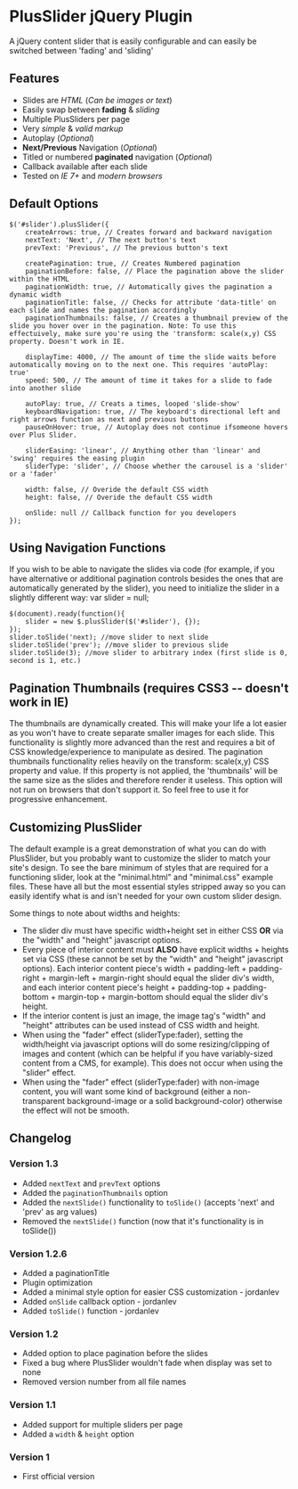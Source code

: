 # PlusSlider jQuery Plugin

A jQuery content slider that is easily configurable and can easily be switched between 'fading' and 'sliding'

## Features
* Slides are _HTML_ (_Can be images or text_)
* Easily swap between **fading** &amp; *sliding*
* Multiple PlusSliders per page
* Very _simple_ &amp; _valid markup_
* Autoplay (_Optional_)
* **Next/Previous** Navigation (_Optional_)
* Titled or numbered **paginated** navigation (_Optional_)
* Callback available after each slide
* Tested on *IE 7+* and *modern browsers*

## Default Options
    $('#slider').plusSlider({
        createArrows: true, // Creates forward and backward navigation
        nextText: 'Next', // The next button's text
        prevText: 'Previous', // The previous button's text

        createPagination: true, // Creates Numbered pagination
        paginationBefore: false, // Place the pagination above the slider within the HTML
        paginationWidth: true, // Automatically gives the pagination a dynamic width
        paginationTitle: false, // Checks for attribute 'data-title' on each slide and names the pagination accordingly
        paginationThumbnails: false, // Creates a thumbnail preview of the slide you hover over in the pagination. Note: To use this effectuively, make sure you're using the 'transform: scale(x,y) CSS property. Doesn't work in IE.

        displayTime: 4000, // The amount of time the slide waits before automatically moving on to the next one. This requires 'autoPlay: true'
        speed: 500, // The amount of time it takes for a slide to fade into another slide

        autoPlay: true, // Creats a times, looped 'slide-show'
        keyboardNavigation: true, // The keyboard's directional left and right arrows function as next and previous buttons
        pauseOnHover: true, // Autoplay does not continue ifsomeone hovers over Plus Slider.

        sliderEasing: 'linear', // Anything other than 'linear' and 'swing' requires the easing plugin
        sliderType: 'slider', // Choose whether the carousel is a 'slider' or a 'fader'

        width: false, // Overide the default CSS width
        height: false, // Overide the default CSS width

        onSlide: null // Callback function for you developers
    });

## Using Navigation Functions

If you wish to be able to navigate the slides via code (for example, if you have alternative or additional pagination controls besides the ones that are automatically generated by the slider), you need to initialize the slider in a slightly different way:
    var slider = null;
    
    $(document).ready(function(){
        slider = new $.plusSlider($('#slider'), {});
    });
    slider.toSlide('next); //move slider to next slide
    slider.toSlide('prev'); //move slider to previous slide
    slider.toSlide(3); //move slider to arbitrary index (first slide is 0, second is 1, etc.)


## Pagination Thumbnails (requires CSS3 -- doesn't work in IE)

The thumbnails are dynamically created. This will make your life a lot easier as you won't have to create separate smaller images for each slide. This functionality is slightly more advanced than the rest and requires a bit of CSS knowledge/experience to manipulate as desired. The pagination thumbnails functionality relies heavily on the transform: scale(x,y) CSS property and value. If this property is not applied, the 'thumbnails' will be the same size as the slides and therefore render it useless. This option will not run on browsers that don't support it. So feel free to use it for progressive enhancement.

## Customizing PlusSlider

The default example is a great demonstration of what you can do with PlusSlider, but you probably want to customize the slider to match your site's design.
To see the bare minimum of styles that are required for a functioning slider, look at the "minimal.html" and "minimal.css" example files. These have all but the most essential styles stripped away so you can easily identify what is and isn't needed for your own custom slider design.

Some things to note about widths and heights:

* The slider div must have specific width+height set in either CSS **OR** via the "width" and "height" javascript options.
* Every piece of interior content must **ALSO** have explicit widths + heights set via CSS (these cannot be set by the "width" and "height" javascript options). Each interior content piece's width + padding-left + padding-right + margin-left + margin-right should equal the slider div's width, and each interior content piece's height + padding-top + padding-bottom + margin-top + margin-bottom should equal the slider div's height.
* If the interior content is just an image, the image tag's "width" and "height" attributes can be used instead of CSS width and height.
* When using the "fader" effect (sliderType:fader), setting the width/height via javascript options will do some resizing/clipping of images and content (which can be helpful if you have variably-sized content from a CMS, for example). This does not occur when using the "slider" effect.
* When using the "fader" effect (sliderType:fader) with non-image content, you will want some kind of background (either a non-transparent background-image or a solid background-color) otherwise the effect will not be smooth.

## Changelog

### Version 1.3
* Added `nextText` and `prevText` options
* Added the `paginationThumbnails` option 
* Added the `nextSlide()` functionality to `toSlide()` (accepts 'next' and 'prev' as arg values)
* Removed the `nextSlide()` function (now that it's functionality is in toSlide())

### Version 1.2.6
* Added a paginationTitle
* Plugin optimization
* Added a minimal style option for easier CSS customization - jordanlev
* Added `onSlide` callback option - jordanlev
* Added `toSlide()` function - jordanlev

### Version 1.2
* Added option to place pagination before the slides
* Fixed a bug where PlusSlider wouldn't fade when display was set to none
* Removed version number from all file names

### Version 1.1
* Added support for multiple sliders per page
* Added a `width` &amp; `height` option

### Version 1
* First official version